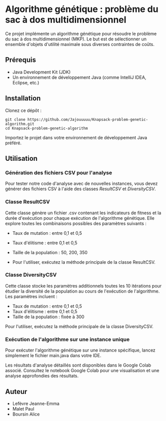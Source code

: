 # Algorithme génétique : problème du sac à dos multidimensionnel

Ce projet implémente un algorithme génétique pour résoudre le problème du sac à dos multidimensionnel (MKP). Le but est de sélectionner un ensemble d'objets d'utilité maximale sous diverses contraintes de coûts.

## Prérequis
- Java Development Kit (JDK)
- Un environnement de développement Java (comme IntelliJ IDEA, Eclipse, etc.)

## Installation

Clonez ce dépôt :

``` 
git clone https://github.com/Jajouuuuu/Knapsack-problem-genetic-algorithm.git
cd Knapsack-problem-genetic-algorithm
```

Importez le projet dans votre environnement de développement Java préféré.

## Utilisation

### Génération des fichiers CSV pour l'analyse

Pour tester notre code d'analyse avec de nouvelles instances, vous devez générer des fichiers CSV à l'aide des classes *ResultCSV* et *DiversityCSV*.

### Classe ResultCSV

Cette classe génère un fichier .csv contenant les indicateurs de fitness et la durée d'exécution pour chaque exécution de l'algorithme génétique. Elle explore toutes les combinaisons possibles des paramètres suivants :

- Taux de mutation : entre 0,1 et 0,5
- Taux d'élitisme : entre 0,1 et 0,5
- Taille de la population : 50, 200, 350

- Pour l'utiliser, exécutez la méthode principale de la classe ResultCSV.

### Classe DiversityCSV

Cette classe stocke les paramètres additionnels toutes les 10 itérations pour étudier la diversité de la population au cours de l'exécution de l'algorithme. Les paramètres incluent :

- Taux de mutation : entre 0,1 et 0,5
- Taux d'élitisme : entre 0,1 et 0,5
- Taille de la population : fixée à 300

Pour l'utiliser, exécutez la méthode principale de la classe DiversityCSV.

### Exécution de l'algorithme sur une instance unique

Pour exécuter l'algorithme génétique sur une instance spécifique, lancez simplement le fichier main.java dans votre IDE.

Les résultats d'analyse détaillés sont disponibles dans le Google Colab associé. Consultez le notebook Google Colab pour une visualisation et une analyse approfondies des résultats.

## Auteur

- Lefèvre Jeanne-Emma
- Malet Paul
- Boursin Alice
